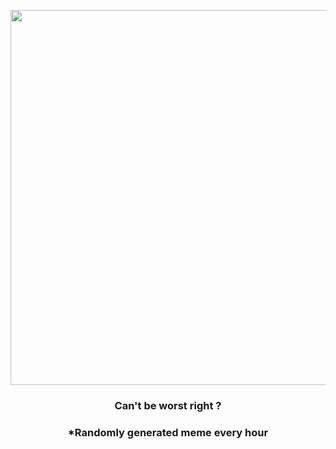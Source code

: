 <p align="center">
        <img src="https://i.redd.it/3f7wln3tb7x91.jpg" width="600" height="600">
        </p>
        <h3 align="center">Can't be worst right ?</h3>
        <h3 align="center">*Randomly generated meme every hour</h3>
    